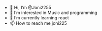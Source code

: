- 👋 Hi, I’m @Joni2255
- 👀 I’m interested in Music and programming
- 🌱 I’m currently learning react
- 📫 How to reach me joni225

<!---
Joni2255/Joni2255 is a ✨ special ✨ repository because its `README.md` (this file) appears on your GitHub profile.
You can click the Preview link to take a look at your changes.
--->

